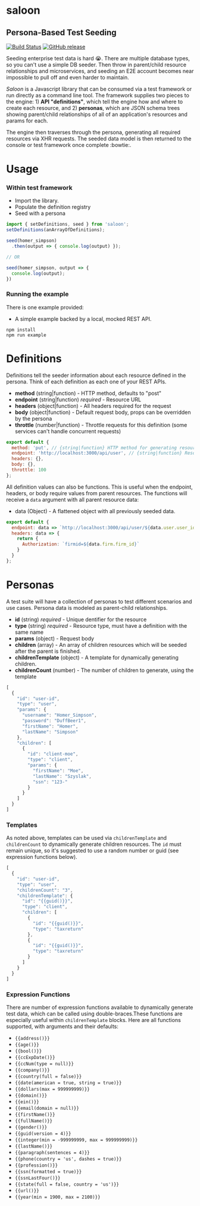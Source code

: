 # saloon
## Persona-Based Test Seeding
[![Build Status](https://travis-ci.org/intuit/saloon.svg?branch=master)](https://travis-ci.org/intuit/saloon) [![GitHub release](https://img.shields.io/github/release/intuit/saloon.svg)](https://github.com/intuit/saloon/releases)

Seeding enterprise test data is hard :sob:. There are multiple database types, so you can't use a simple DB seeder. Then throw in parent/child resource relationships and microservices, and seeding an E2E account becomes near impossible to pull off and even harder to maintain.

_Saloon_ is a Javascript library that can be consumed via a test framework or run directly as a command line tool. The framework supplies two pieces to the engine: 1) __API "definitions"__, which tell the engine how and where to create each resource, and 2) __personas__, which are JSON schema trees showing parent/child relationships of all of an application's resources and params for each.

The engine then traverses through the persona, generating all required resources via XHR requests. The seeded data model is then returned to the console or test framework once complete :bowtie:.

# Usage
### Within test framework
- Import the library.
- Populate the definition registry
- Seed with a persona
```javascript
import { setDefinitions, seed } from 'saloon';
setDefinitions(anArrayOfDefinitions);

seed(homer_simpson)
  .then(output => { console.log(output) });

// OR

seed(homer_simpson, output => {
  console.log(output);
})
```

### Running the example
There is one example provided:
- A simple example backed by a local, mocked REST API.
```
npm install
npm run example
```

# Definitions
Definitions tell the seeder information about each resource defined in the persona. Think of each definition as each one of your REST APIs.
- **method** (string|function) - HTTP method, defaults to "post"
- **endpoint** (string|function) _required_ - Resource URL
- **headers** (object|function) - All headers required for the request
- **body** (object|function) - Default request body, props can be overridden by the persona
- **throttle** (number|function) - Throttle requests for this definition (some services can't handle concurrent requests)
```javascript
export default {
  method: 'put', // {string|function} HTTP method for generating resource, defaults to "post".
  endpoint: 'http://localhost:3000/api/user', // {string|function} Resource API endpoint.
  headers: {},
  body: {},
  throttle: 100
};
```
All definition values can also be functions. This is useful when the endpoint, headers, or body require values from parent resources. The functions will receive a `data` argument with all parent resource data:
- data (Object) - A flattened object with all previously seeded data.
```javascript
export default {
  endpoint: data => `http://localhost:3000/api/user/${data.user.user_id}/return`,
  headers: data => {
    return {
      Authorization: `firmid=${data.firm.firm_id}`
    }
  }
};
```

# Personas
A test suite will have a collection of personas to test different scenarios and use cases. Persona data is modeled as parent-child relationships.
- **id** (string) _required_ - Unique dentifier for the resource
- **type** (string) _required_ - Resource type, must have a definition with the same name
- **params** (object) - Request body
- **children** (array) - An array of children resources which will be seeded after the parent is finished.
- **childrenTemplate** (object) - A template for dynamically generating children.
- **childrenCount** (number) - The number of children to generate, using the template

```javascript
[
  {
    "id": "user-id",
    "type": "user",
    "params": {
      "username": "Homer_Simpson",
      "password": "DuffBeer1",
      "firstName": "Homer",
      "lastName": "Simpson"
    },
    "children": [
      {
        "id": "client-moe",
        "type": "client",
        "params": {
          "firstName": "Moe",
          "lastName": "Szyslak",
          "ssn": "123-"
        }
      }
    ]
  }
]
```

### Templates
As noted above, templates can be used via `childrenTemplate` and `childrenCount` to dynamically generate children resources. The `id` must remain unique, so it's suggested to use a random number or guid (see expression functions below).
```javascript
[
  {
    "id": "user-id",
    "type": "user",
    "childrenCount": "3",
    "childrenTemplate": {
      "id": "{{guid()}}",
      "type": "client",
      "children": [
        {
          "id": "{{guid()}}",
          "type": "taxreturn"
        },
        {
          "id": "{{guid()}}",
          "type": "taxreturn"
        }
      ]
    }
  }
]
```

### Expression Functions

There are number of expression functions available to dynamically generate test data, which can be called using double-braces.These functions are especially useful within `childrenTemplate` blocks. Here are all functions supported, with arguments and their defaults:
- `{{address()}}`
- `{{age()}}`
- `{{bool()}}`
- `{{ccExpDate()}}`
- `{{ccNum(type = null)}}`
- `{{company()}}`
- `{{country(full = false)}}`
- `{{date(american = true, string = true)}}`
- `{{dollars(max = 999999999)}}`
- `{{domain()}}`
- `{{ein()}}`
- `{{email(domain = null)}}`
- `{{firstName()}}`
- `{{fullName()}}`
- `{{gender()}}`
- `{{guid(version = 4)}}`
- `{{integer(min = -999999999, max = 999999999)}}`
- `{{lastName()}}`
- `{{paragraph(sentences = 4)}}`
- `{{phone(country = 'us', dashes = true)}}`
- `{{profession()}}`
- `{{ssn(formatted = true)}}`
- `{{ssnLastFour()}}`
- `{{state(full = false, country = 'us')}}`
- `{{url()}}`
- `{{year(min = 1900, max = 2100)}}`
